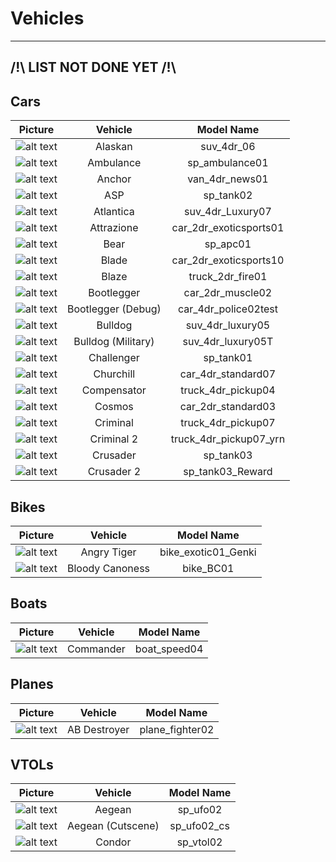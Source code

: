 # Vehicles

---

## /!\ LIST NOT DONE YET /!\

## Cars

| Picture | Vehicle | Model Name |
|:-------:|:-------:|:----------:|
| ![alt text](https://raw.githubusercontent.com/K3rhos/SR3MP-Docs/main/docs/images/vehicles/alaskan.jpg "Car") | Alaskan | suv_4dr_06 |
| ![alt text](https://raw.githubusercontent.com/K3rhos/SR3MP-Docs/main/docs/images/vehicles/ambulance.jpg "Car") | Ambulance | sp_ambulance01 |
| ![alt text](https://raw.githubusercontent.com/K3rhos/SR3MP-Docs/main/docs/images/vehicles/anchor.jpg "Car") | Anchor | van_4dr_news01 |
| ![alt text](https://raw.githubusercontent.com/K3rhos/SR3MP-Docs/main/docs/images/vehicles/asp.jpg "Car") | ASP | sp_tank02 |
| ![alt text](https://raw.githubusercontent.com/K3rhos/SR3MP-Docs/main/docs/images/vehicles/atlantica.jpg "Car") | Atlantica | suv_4dr_Luxury07 |
| ![alt text](https://raw.githubusercontent.com/K3rhos/SR3MP-Docs/main/docs/images/vehicles/attrazione.jpg "Car") | Attrazione | car_2dr_exoticsports01 |
| ![alt text](https://raw.githubusercontent.com/K3rhos/SR3MP-Docs/main/docs/images/vehicles/bear.jpg "Car") | Bear | sp_apc01 |
| ![alt text](https://raw.githubusercontent.com/K3rhos/SR3MP-Docs/main/docs/images/vehicles/blade.jpg "Car") | Blade | car_2dr_exoticsports10 |
| ![alt text](https://raw.githubusercontent.com/K3rhos/SR3MP-Docs/main/docs/images/vehicles/blaze.jpg "Car") | Blaze | truck_2dr_fire01 |
| ![alt text](https://raw.githubusercontent.com/K3rhos/SR3MP-Docs/main/docs/images/vehicles/bootlegger.jpg "Car") | Bootlegger | car_2dr_muscle02 |
| ![alt text](https://raw.githubusercontent.com/K3rhos/SR3MP-Docs/main/docs/images/vehicles/bootleggertest.jpg "Car") | Bootlegger (Debug) | car_4dr_police02test |
| ![alt text](https://raw.githubusercontent.com/K3rhos/SR3MP-Docs/main/docs/images/vehicles/bulldog.jpg "Car") | Bulldog | suv_4dr_luxury05 |
| ![alt text](https://raw.githubusercontent.com/K3rhos/SR3MP-Docs/main/docs/images/vehicles/bulldog_military.jpg "Car") | Bulldog (Military) | suv_4dr_luxury05T |
| ![alt text](https://raw.githubusercontent.com/K3rhos/SR3MP-Docs/main/docs/images/vehicles/challenger.jpg "Car") | Challenger | sp_tank01 |
| ![alt text](https://raw.githubusercontent.com/K3rhos/SR3MP-Docs/main/docs/images/vehicles/churchill.jpg "Car") | Churchill | car_4dr_standard07 |
| ![alt text](https://raw.githubusercontent.com/K3rhos/SR3MP-Docs/main/docs/images/vehicles/compensator.jpg "Car") | Compensator | truck_4dr_pickup04 |
| ![alt text](https://raw.githubusercontent.com/K3rhos/SR3MP-Docs/main/docs/images/vehicles/cosmos.jpg "Car") | Cosmos | car_2dr_standard03 |
| ![alt text](https://raw.githubusercontent.com/K3rhos/SR3MP-Docs/main/docs/images/vehicles/criminal.jpg "Car") | Criminal | truck_4dr_pickup07 |
| ![alt text](https://raw.githubusercontent.com/K3rhos/SR3MP-Docs/main/docs/images/vehicles/criminal_2.jpg "Car") | Criminal 2 | truck_4dr_pickup07_yrn |
| ![alt text](https://raw.githubusercontent.com/K3rhos/SR3MP-Docs/main/docs/images/vehicles/crusader.jpg "Car") | Crusader | sp_tank03 |
| ![alt text](https://raw.githubusercontent.com/K3rhos/SR3MP-Docs/main/docs/images/vehicles/crusader_2.jpg "Car") | Crusader 2 | sp_tank03_Reward |

## Bikes

| Picture | Vehicle | Model Name |
|:-------:|:-------:|:----------:|
| ![alt text](https://raw.githubusercontent.com/K3rhos/SR3MP-Docs/main/docs/images/vehicles/angry_tiger.jpg "Bike") | Angry Tiger | bike_exotic01_Genki |
| ![alt text](https://raw.githubusercontent.com/K3rhos/SR3MP-Docs/main/docs/images/vehicles/bloody_canoness.jpg "Bike") | Bloody Canoness | bike_BC01 |

## Boats

| Picture | Vehicle | Model Name |
|:-------:|:-------:|:----------:|
| ![alt text](https://raw.githubusercontent.com/K3rhos/SR3MP-Docs/main/docs/images/vehicles/commander.jpg "Boat") | Commander | boat_speed04 |

## Planes

| Picture | Vehicle | Model Name |
|:-------:|:-------:|:----------:|
| ![alt text](https://raw.githubusercontent.com/K3rhos/SR3MP-Docs/main/docs/images/vehicles/ab_destroyer.jpg "Plane") | AB Destroyer | plane_fighter02 |

## VTOLs

| Picture | Vehicle | Model Name |
|:-------:|:-------:|:----------:|
| ![alt text](https://raw.githubusercontent.com/K3rhos/SR3MP-Docs/main/docs/images/vehicles/aegean.jpg "VTOL") | Aegean | sp_ufo02 |
| ![alt text](https://raw.githubusercontent.com/K3rhos/SR3MP-Docs/main/docs/images/vehicles/aegean.jpg "VTOL") | Aegean (Cutscene) | sp_ufo02_cs |
| ![alt text](https://raw.githubusercontent.com/K3rhos/SR3MP-Docs/main/docs/images/vehicles/condor_vtol.jpg "VTOL") | Condor | sp_vtol02 |

